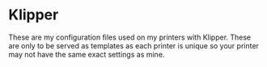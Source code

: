 # Klipper
These are my configuration files used on my printers with Klipper.
These are only to be served as templates as each printer is unique 
so your printer may not have the same exact settings as mine.
